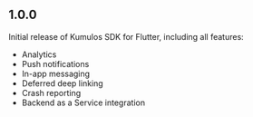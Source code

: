 ## 1.0.0

Initial release of Kumulos SDK for Flutter, including all features:

- Analytics
- Push notifications
- In-app messaging
- Deferred deep linking
- Crash reporting
- Backend as a Service integration
